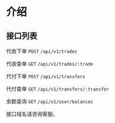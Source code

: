 # 介绍

## 接口列表

代收下单
`POST` `/api/v1/trades`

代收查单
`GET` `/api/v1/trades/:trade`

代付下单
`POST` `/api/v1/transfers`

代付查单
`GET` `/api/v1/transfers/:transfer`

余额查询
`GET` `/api/v1/user/balances`

接口域名请咨询客服。
